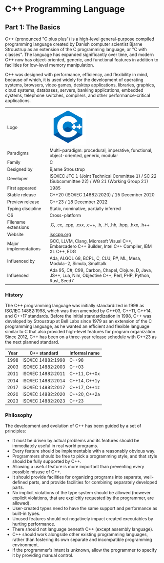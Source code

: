 # C++ Programming Language

<!-- References: -->
<!-- C++ Primer -->
<!-- The C++ Programming Language -->
<!-- Wikipedia -->

<!-- Necessary for proper formatting of tables where header is not required -->
<style>
th:empty {
  display: none;
}
</style>

## Part 1: The Basics

C++ (pronounced "C plus plus") is a high-level general-purpose compiled programming language created by Danish computer scientist Bjarne Stroustrup as an extension of the C programming language, or "C with classes". The language has expanded significantly over time, and modern C++ now has object-oriented, generic, and functional features in addition to facilities for low-level memory manipulation.

C++ was designed with performance, efficiency, and flexibility in mind, because of which, it is used widely for the development of operating systems, browsers, video games, desktop applications, libraries, graphics, cloud systems, databases, servers, banking applications, embedded systems, telephone switches, compilers, and other performance-critical applications.

|                       |                                                                                                                  |
| --------------------- | ---------------------------------------------------------------------------------------------------------------- |
| Logo                  | ![C++ logo endorsed by the C++ standards committee](assets/cxx-logo.png)                                         |
| Paradigms             | Multi-paradigm: procedural, imperative, functional, object-oriented, generic, modular                            |
| Family                | C                                                                                                                |
| Designed by           | Bjarne Stroustrup                                                                                                |
| Developer             | ISO/IEC JTC 1 (Joint Technical Committee 1) / SC 22 (Subcommittee 22) / WG 21 (Working Group 21)                 |
| First appeared        | 1985                                                                                                             |
| Stable release        | C++20 (ISO/IEC 14882:2020) / 15 December 2020                                                                    |
| Preview release       | C++23 / 18 December 2022                                                                                         |
| Typing discipline     | Static, nominative, partially inferred                                                                           |
| OS                    | Cross-platform                                                                                                   |
| Filename extensions   | .C, .cc, .cpp, .cxx, .c++, .h, .H, .hh, .hpp, .hxx, .h++                                                         |
| Website               | [isocpp.org](isocpp.org)                                                                                         |
| Major implementations | GCC, LLVM, Clang, Microsoft Visual C++, Embarcadero C++ Builder, Intel C++ Compiler, IBM XL C++, EDG             |
| Influenced by         | Ada, ALGOL 68, BCPL, C, CLU, F#, ML, Mesa, Modula-2, Simula, Smalltalk                                           |
| Influenced            | Ada 95, C#, C99, Carbon, Chapel, Clojure, D, Java, JS++, Lua, Nim, Objective C++, Perl, PHP, Python, Rust, Seed7 |

### History

The C++ programming language was initially standardized in 1998 as ISO/IEC 14882:1998, which was then amended by C++03, C++11, C++14, and C++17 standards. Before the initial standardization in 1998, C++ was developed by Stroustrup at Bell Labs since 1979 as an extension of the C programming language, as he wanted an efficient and flexible language similar to C that also provided high-level features for program organization. Since 2012, C++ has been on a three-year release schedule with C++23 as the next planned standard.

| Year | C++ standard       | Informal name |
| ---- | ------------------ | ------------- |
| 1998 | ISO/IEC 14882:1998 | C++98         |
| 2003 | ISO/IEC 14882:2003 | C++03         |
| 2011 | ISO/IEC 14882:2011 | C++11, C++0x  |
| 2014 | ISO/IEC 14882:2014 | C++14, C++1y  |
| 2017 | ISO/IEC 14882:2017 | C++17, C++1z  |
| 2020 | ISO/IEC 14882:2020 | C++20, C++2a  |
| 2023 | ISO/IEC 14882:2023 | C++23         |

### Philosophy

The development and evolution of C++ has been guided by a set of principles:

- It must be driven by actual problems and its features should be immediately useful in real world programs.
- Every feature should be implementable with a reasonably obvious way.
- Programmers should be free to pick a programming style, and that style should be fully supported by C++.
- Allowing a useful feature is more important than preventing every possible misuse of C++.
- It should provide facilities for organizing programs into separate, well-defined parts, and provide facilities for combining separately developed parts.
- No implicit violations of the type system should be allowed (however explicit violations, that are explicitly requested by the programmer, are allowed).
- User-created types need to have the same support and performance as built-in types.
- Unused features should not negatively impact created executables by hurting performance.
- There should not language beneath C++ (except assembly language).
- C++ should work alongside other existing programming languages, rather than fostering its own separate and incompatible programming environment.
- If the programmer's intent is unknown, allow the programmer to specify it by providing manual control.

